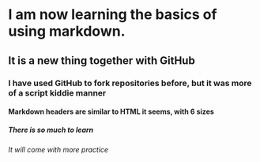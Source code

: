 # I am now learning the basics of using markdown.
## It is a new thing together with GitHub
### I have used GitHub to fork repositories before, but it was more of a script kiddie manner
#### Markdown headers are similar to HTML it seems, with 6 sizes
##### There is so much to learn
###### It will come with more practice
